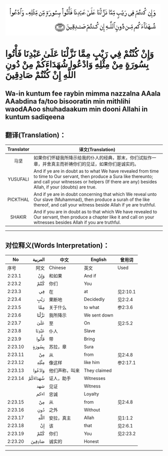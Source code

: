 ![002:023](images/002_023.gif)

#  وَإِنْ كُنْتُمْ فِي رَيْبٍ مِمَّا نَزَّلْنَا عَلَىٰ عَبْدِنَا فَأْتُوا بِسُورَةٍ مِنْ مِثْلِهِ وَادْعُوا شُهَدَاءَكُمْ مِنْ دُونِ اللَّهِ إِنْ كُنْتُمْ صَادِقِينَ 

## Wa-in kuntum fee raybin mimma nazzalna AAala AAabdina fa/too bisooratin min mithlihi waodAAoo shuhadaakum min dooni Allahi in kuntum sadiqeena

## 翻译(Translation)：

| Translator | 译文(Translation)                                            |
|:----------:| ------------------------------------------------------------ |
| 马坚       | 如果你们怀疑我所降示给我的仆人的经典，那末，你们试拟作一章，并舍真主而祈祷你们的见证，如果你们是诚实的。 |
| YUSUFALI   | And if ye are in doubt as to what We have revealed from time to time to Our servant, then produce a Sura like thereunto; and call your witnesses or helpers (If there are any) besides Allah, if your (doubts) are true. |
| PICKTHAL   | And if ye are in doubt concerning that which We reveal unto Our slave (Muhammad), then produce a surah of the like thereof, and call your witness beside Allah if ye are truthful. |
| SHAKIR     | And if you are in doubt as to that which We have revealed to Our servant, then produce a chapter like it and call on your witnesses besides Allah if you are truthful. |

---

## 对位释义(Words Interpretation)：

| No      | العربية | 中文           | English      | 曾用词   |
| ------- | ------: | -------------- | ------------ | -------- |
| 序号    |    阿文 | Chinese        | 英文         | Used     |
| 2:23.1  |     وَإِنْ | 和如果         | And if       |          |
| 2:23.2  |    كُنْتُمْ | 你们           | You          |          |
| 2:23.3  |      فِي | 在             | at           | 见2:10.1 |
| 2:23.4  |     رَيْبٍ | 果断地         | Decidedly    | 见2:2.4  |
| 2:23.5  |     مِمَّا | 关于什么       | to what      | 参2:3.6  |
| 2:23.6  |   نَزَّلْنَا | 我所降示       | We sent down |          |
| 2:23.7  |     عَلَىٰ | 至             | On           | 见2:5.2  |
| 2:23.8  |   عَبْدِنَا | 仆人           | Slave        |          |
| 2:23.9  |   فَأْتُوا | 带             | Bring        |          |
| 2:23.10 |   بِسُورَةٍ | 苏拉，章       | Sura         |          |
| 2:23.11 |      مِنْ | 从             | from         | 见2:4.8  |
| 2:23.12 |    مِثْلِهِ | 像这样         | like him     | 参2:17.1 |
| 2:23.13 |  وَادْعُوا | 他们声称，叫来 | They claimed |          |
| 2:23.14 | شُهَدَاءَكُمْ | 证人，助手     | Witnesses    |          |
|         |     شهد | 见证           | Witness      |          |
|         |    اءكم | 忠诚           | Loyalty      |          |
| 2:23.15 |      مِنْ | 从             | from         | 见2:4.8  |
| 2:23.16 |     دُونِ | 之外           | Without      |          |
| 2:23.17 |    اللَّهِ | 安拉，真主     | Allah        | 见1:1.2  |
| 2:23.18 |      إِنْ | 该             | that         | 见2:6.1  |
| 2:23.19 |    كُنْتُمْ | 你们           | You          | 见2:23.2 |
| 2:23.20 |  صَادِقِينَ | 诚实的         | Honest       |          |

---
